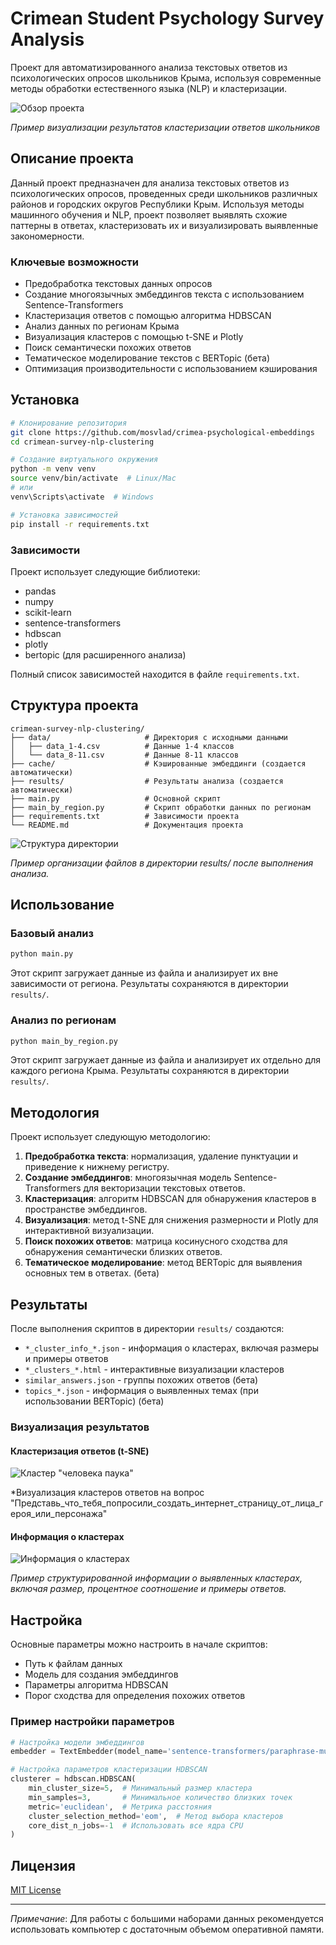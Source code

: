 # Crimean Student Psychology Survey Analysis

Проект для автоматизированного анализа текстовых ответов из психологических опросов школьников Крыма, используя современные методы обработки естественного языка (NLP) и кластеризации.

![Обзор проекта](https://github.com/user-attachments/assets/fd91660e-d47c-46a9-abfd-4077616ba142)

*Пример визуализации результатов кластеризации ответов школьников*

## Описание проекта

Данный проект предназначен для анализа текстовых ответов из психологических опросов, проведенных среди школьников различных районов и городских округов Республики Крым. Используя методы машинного обучения и NLP, проект позволяет выявлять схожие паттерны в ответах, кластеризовать их и визуализировать выявленные закономерности.

### Ключевые возможности

- Предобработка текстовых данных опросов
- Создание многоязычных эмбеддингов текста с использованием Sentence-Transformers
- Кластеризация ответов с помощью алгоритма HDBSCAN
- Анализ данных по регионам Крыма
- Визуализация кластеров с помощью t-SNE и Plotly
- Поиск семантически похожих ответов
- Тематическое моделирование текстов с BERTopic (бета)
- Оптимизация производительности с использованием кэширования

## Установка

```bash
# Клонирование репозитория
git clone https://github.com/mosvlad/crimea-psychological-embeddings
cd crimean-survey-nlp-clustering

# Создание виртуального окружения
python -m venv venv
source venv/bin/activate  # Linux/Mac
# или
venv\Scripts\activate  # Windows

# Установка зависимостей
pip install -r requirements.txt
```

### Зависимости

Проект использует следующие библиотеки:
- pandas
- numpy
- scikit-learn
- sentence-transformers
- hdbscan
- plotly
- bertopic (для расширенного анализа)

Полный список зависимостей находится в файле `requirements.txt`.

## Структура проекта

```
crimean-survey-nlp-clustering/
├── data/                     # Директория с исходными данными
│   ├── data_1-4.csv          # Данные 1-4 классов
│   └── data_8-11.csv         # Данные 8-11 классов
├── cache/                    # Кэшированные эмбеддинги (создается автоматически)
├── results/                  # Результаты анализа (создается автоматически)
├── main.py                   # Основной скрипт
├── main_by_region.py         # Cкрипт обработки данных по регионам
├── requirements.txt          # Зависимости проекта
└── README.md                 # Документация проекта
```


![Структура директории](https://github.com/user-attachments/assets/e37baaf5-5fbe-4657-9e42-d069c6aa8f4c)

*Пример организации файлов в директории results/ после выполнения анализа.*

## Использование

### Базовый анализ

```bash
python main.py
```

Этот скрипт загружает данные из файла и анализирует их вне зависимости от региона. Результаты сохраняются в директории `results/`.

### Анализ по регионам

```bash
python main_by_region.py
```

Этот скрипт загружает данные из файла и анализирует их отдельно для каждого региона Крыма. Результаты сохраняются в директории `results/`.

## Методология

Проект использует следующую методологию:

1. **Предобработка текста**: нормализация, удаление пунктуации и приведение к нижнему регистру.
2. **Создание эмбеддингов**: многоязычная модель Sentence-Transformers для векторизации текстовых ответов.
3. **Кластеризация**: алгоритм HDBSCAN для обнаружения кластеров в пространстве эмбеддингов.
4. **Визуализация**: метод t-SNE для снижения размерности и Plotly для интерактивной визуализации.
5. **Поиск похожих ответов**: матрица косинусного сходства для обнаружения семантически близких ответов.
6. **Тематическое моделирование**: метод BERTopic для выявления основных тем в ответах. (бета)

## Результаты

После выполнения скриптов в директории `results/` создаются:

- `*_cluster_info_*.json` - информация о кластерах, включая размеры и примеры ответов
- `*_clusters_*.html` - интерактивные визуализации кластеров
- `similar_answers.json` - группы похожих ответов (бета)
- `topics_*.json` - информация о выявленных темах (при использовании BERTopic) (бета)

### Визуализация результатов

#### Кластеризация ответов (t-SNE)

![Кластер "человека паука"](https://github.com/user-attachments/assets/c1c8cf63-1120-45cc-88dd-b71982793c3d)

*Визуализация кластеров ответов на вопрос "Представь_что_тебя_попросили_создать_интернет_страницу_от_лица_героя_или_персонажа"

#### Информация о кластерах

![Информация о кластерах](https://github.com/user-attachments/assets/60692259-c398-4a83-b906-882aaaa9bef4)

*Пример структурированной информации о выявленных кластерах, включая размер, процентное соотношение и примеры ответов.*

## Настройка

Основные параметры можно настроить в начале скриптов:

- Путь к файлам данных
- Модель для создания эмбеддингов
- Параметры алгоритма HDBSCAN
- Порог сходства для определения похожих ответов

### Пример настройки параметров

```python
# Настройка модели эмбеддингов
embedder = TextEmbedder(model_name='sentence-transformers/paraphrase-multilingual-mpnet-base-v2')

# Настройка параметров кластеризации HDBSCAN
clusterer = hdbscan.HDBSCAN(
    min_cluster_size=5,  # Минимальный размер кластера
    min_samples=3,       # Минимальное количество близких точек
    metric='euclidean',  # Метрика расстояния
    cluster_selection_method='eom',  # Метод выбора кластеров
    core_dist_n_jobs=-1  # Использовать все ядра CPU
)
```

## Лицензия

[MIT License](https://opensource.org/licenses/MIT)

---

*Примечание*: Для работы с большими наборами данных рекомендуется использовать компьютер с достаточным объемом оперативной памяти.
